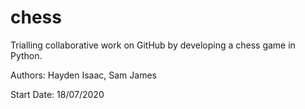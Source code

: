 # chess
Trialling collaborative work on GitHub by developing a chess game in Python. 


Authors:
Hayden Isaac, Sam James

Start Date:
18/07/2020